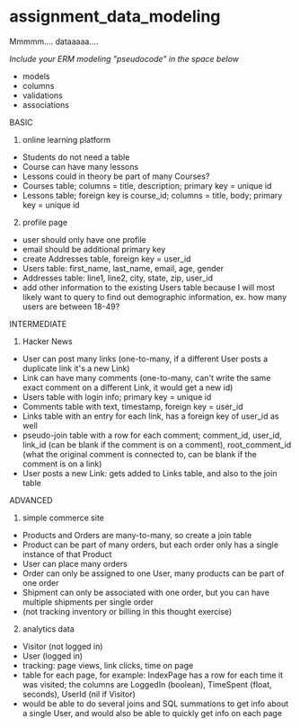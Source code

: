 # assignment_data_modeling
Mmmmm.... dataaaaa....

*Include your ERM modeling "pseudocode" in the space below*

- models
- columns
- validations
- associations



BASIC
1. online learning platform
- Students do not need a table
- Course can have many lessons
- Lessons could in theory be part of many Courses?
- Courses table; columns = title, description; primary key = unique id
- Lessons table; foreign key is course_id; columns = title, body; primary key = unique id

2. profile page
- user should only have one profile
- email should be additional primary key
- create Addresses table, foreign key = user_id
- Users table: first_name, last_name, email, age, gender
- Addresses table: line1, line2, city, state, zip, user_id
- add other information to the existing Users table because I will most likely want to query to find out demographic information, ex. how many users are between 18-49?


INTERMEDIATE
1. Hacker News
- User can post many links (one-to-many, if a different User posts a duplicate link it's a new Link)
- Link can have many comments (one-to-many, can't write the same exact comment on a different Link, it would get a new id)
- Users table with login info; primary key = unique id
- Comments table with text, timestamp, foreign key = user_id
- Links table with an entry for each link, has a foreign key of user_id as well
- pseudo-join table with a row for each comment; comment_id, user_id, link_id (can be blank if the comment is on a comment), root_comment_id (what the original comment is connected to, can be blank if the comment is on a link)
- User posts a new Link: gets added to Links table, and also to the join table


ADVANCED
1. simple commerce site
- Products and Orders are many-to-many, so create a join table
- Product can be part of many orders, but each order only has a single instance of that Product
- User can place many orders
- Order can only be assigned to one User, many products can be part of one order
- Shipment can only be associated with one order, but you can have multiple shipments per single order
- (not tracking inventory or billing in this thought exercise)

2. analytics data
- Visitor (not logged in)
- User (logged in)
- tracking: page views, link clicks, time on page
- table for each page, for example: IndexPage has a row for each time it was visited; the columns are LoggedIn (boolean), TimeSpent (float, seconds), UserId (nil if Visitor)
- would be able to do several joins and SQL summations to get info about a single User, and would also be able to quickly get info on each page